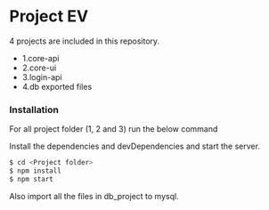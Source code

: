 # Project EV

4 projects are included in this repository.

  - 1.core-api
  - 2.core-ui
  - 3.login-api
  - 4.db exported files

### Installation

For all project folder (1, 2 and 3) run the below command

Install the dependencies and devDependencies and start the server.

```sh
$ cd <Project folder>
$ npm install
$ npm start
```

Also import all the files in db_project to mysql.


